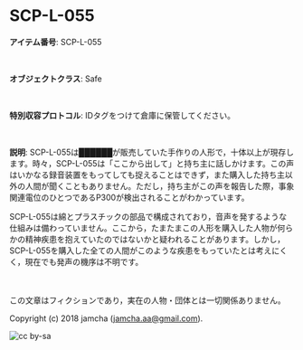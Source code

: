 

# SCP-L-055

**アイテム番号**: SCP-L-055  

<br>  

**オブジェクトクラス**: Safe  

<br>  

**特別収容プロトコル**: IDタグをつけて倉庫に保管してください。  

<br>  

**説明**: SCP-L-055は██████が販売していた手作りの人形で，十体以上が現存します。時々，SCP-L-055は「ここから出して」と持ち主に話しかけます。この声はいかなる録音装置をもってしても捉えることはできず，また購入した持ち主以外の人間が聞くこともありません。ただし，持ち主がこの声を報告した際，事象関連電位のひとつであるP300が検出されることがわかっています。  

SCP-L-055は綿とプラスチックの部品で構成されており，音声を発するような仕組みは備わっていません。ここから，たまたまこの人形を購入した人物が何らかの精神疾患を抱えていたのではないかと疑われることがあります。しかし，SCP-L-055を購入した全ての人間がこのような疾患をもっていたとは考えにくく，現在でも発声の機序は不明です。  

<br>  
<br>  
この文章はフィクションであり，実在の人物・団体とは一切関係ありません。  

Copyright (c) 2018 jamcha (jamcha.aa@gmail.com).  

![cc by-sa](http://i.creativecommons.org/l/by-sa/4.0/88x31.png)  

